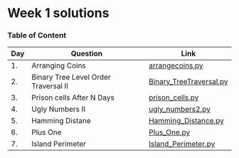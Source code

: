 <h1> Week 1 solutions </h1>

<h3> Table of Content </h3>

| Day| Question | Link |
| --------------- | --------------- | --------------- | 
| 1. | Arranging Coins | [arrangecoins.py](./arrangecoins.py) |
| 2. | Binary Tree Level Order Traversal II | [Binary_TreeTraversal.py](./Binary_TreeTraversal.py) |
| 3. | Prison cells After N Days | [prison_cells.py](./prison_cells.py) |
| 4. | Ugly Numbers II | [ugly_numbers2.py](./ugly_numbers2.py) |
| 5. | Hamming Distane | [Hamming_Distance.py](./Hamming_Distance.py) |
| 6. | Plus One | [Plus_One.py](./Plus_One.py) |
| 7. | Island Perimeter | [Island_Perimeter.py](./Island_Perimeter.py) |
